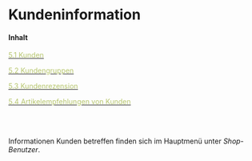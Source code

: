 # Kundeninformation

#### Inhalt

[<span style="color:#B7C66E">5.1 Kunden</span>](kunden.md)

[<span style="color:#B7C66E">5.2 Kundengruppen<span>](kundengruppen.md)

[<span style="color:#B7C66E">5.3 Kundenrezension</span>](kundenrezension.md)

[<span style="color:#B7C66E">5.4 Artikelempfehlungen von Kunden</span>](artikelempfehlung_von_kunden.md)



<br> 

<br />

Informationen Kunden betreffen finden sich im Hauptmenü unter *Shop-Benutzer*.


